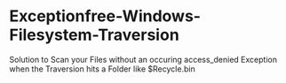 # Exceptionfree-Windows-Filesystem-Traversion
Solution to Scan your Files without an occuring access_denied Exception when the Traversion hits a Folder like $Recycle.bin 
